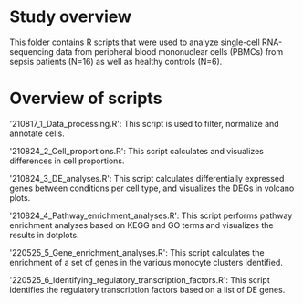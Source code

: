 # Study overview
This folder contains R scripts that were used to analyze single-cell RNA-sequencing data from peripheral blood mononuclear cells (PBMCs) from sepsis patients (N=16) as well as healthy controls (N=6).

# Overview of scripts
'210817_1_Data_processing.R': This script is used to filter, normalize and annotate cells.

'210824_2_Cell_proportions.R': This script calculates and visualizes differences in cell proportions. 

'210824_3_DE_analyses.R': This script calculates differentially expressed genes between conditions per cell type, and visualizes the DEGs in volcano plots.

'210824_4_Pathway_enrichment_analyses.R': This script performs pathway enrichment analyses based on KEGG and GO terms and visualizes the results in dotplots.

'220525_5_Gene_enrichment_analyses.R': This script calculates the enrichment of a set of genes in the various monocyte clusters identified.

'220525_6_Identifying_regulatory_transcription_factors.R': This script identifies the regulatory transcription factors based on a list of DE genes. 
